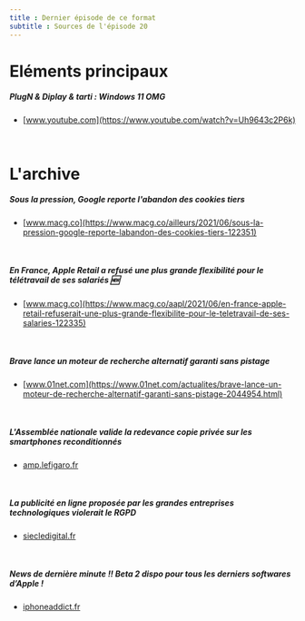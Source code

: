 ```yaml
---
title : Dernier épisode de ce format
subtitle : Sources de l'épisode 20
---
```

# Eléments principaux
##### PlugN & Diplay & tarti : Windows 11 OMG
 - [www.youtube.com](https://www.youtube.com/watch?v=Uh9643c2P6k)
<br>

# L'archive
##### Sous la pression, Google reporte l'abandon des cookies tiers
 - [www.macg.co](https://www.macg.co/ailleurs/2021/06/sous-la-pression-google-reporte-labandon-des-cookies-tiers-122351)
<br>

##### En France, Apple Retail a refusé une plus grande flexibilité pour le télétravail de ses salariés 🆕
 - [www.macg.co](https://www.macg.co/aapl/2021/06/en-france-apple-retail-refuserait-une-plus-grande-flexibilite-pour-le-teletravail-de-ses-salaries-122335)
<br>

##### Brave lance un moteur de recherche alternatif garanti sans pistage
 - [www.01net.com](https://www.01net.com/actualites/brave-lance-un-moteur-de-recherche-alternatif-garanti-sans-pistage-2044954.html)
<br>

##### L'Assemblée nationale valide la redevance copie privée sur les smartphones reconditionnés
 - [amp.lefigaro.fr](https://amp.lefigaro.fr/secteur/high-tech/l-assemblee-nationale-valide-la-redevance-copie-privee-sur-les-smartphones-reconditionnes-20210610?__twitter_impression=true)
<br>

##### La publicité en ligne proposée par les grandes entreprises technologiques violerait le RGPD
 - [siecledigital.fr](https://siecledigital.fr/2021/06/22/pub-gafa-plainte-rgpd/)
<br>

##### News de dernière minute !! Beta 2 dispo pour tous les derniers softwares d’Apple !
 - [iphoneaddict.fr](https://iphoneaddict.fr/post/news-322704-beta-2-disponible-ios-15-watchos-8-tvos-15)
<br>

